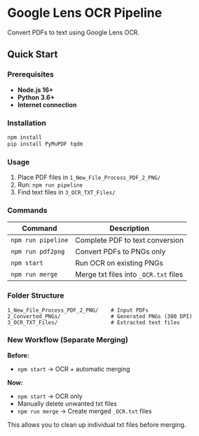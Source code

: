 # Google Lens OCR Pipeline

Convert PDFs to text using Google Lens OCR.

## Quick Start

### Prerequisites
- **Node.js 16+**
- **Python 3.6+** 
- **Internet connection**

### Installation
```bash
npm install
pip install PyMuPDF tqdm
```

### Usage

1. Place PDF files in `1_New_File_Process_PDF_2_PNG/`
2. Run: `npm run pipeline`
3. Find text files in `3_OCR_TXT_Files/`

### Commands
| Command | Description |
|---------|-------------|
| `npm run pipeline` | Complete PDF to text conversion |
| `npm run pdf2png` | Convert PDFs to PNGs only |
| `npm start` | Run OCR on existing PNGs |
| `npm run merge` | Merge txt files into `_OCR.txt` files |

### Folder Structure
```
1_New_File_Process_PDF_2_PNG/    # Input PDFs
2_Converted_PNGs/                # Generated PNGs (300 DPI)
3_OCR_TXT_Files/                 # Extracted text files
```

### New Workflow (Separate Merging)

**Before:**
- `npm start` → OCR + automatic merging

**Now:**
- `npm start` → OCR only
- Manually delete unwanted txt files
- `npm run merge` → Create merged `_OCR.txt` files

This allows you to clean up individual txt files before merging.